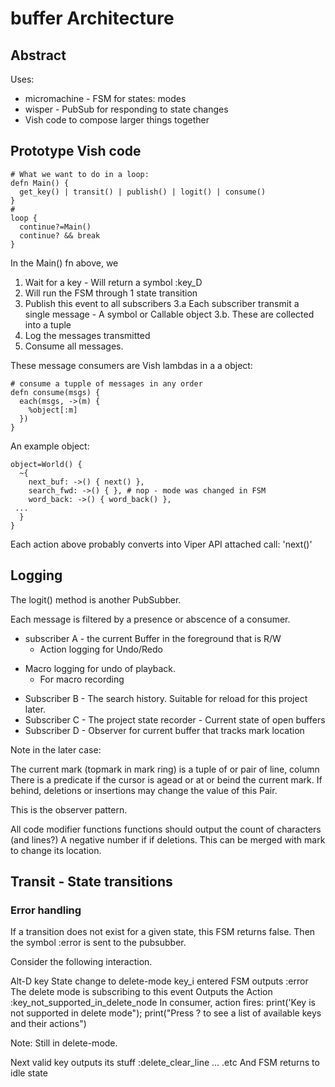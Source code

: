# buffer Architecture
## Abstract

Uses:

- micromachine - FSM for states: modes
- wisper - PubSub for responding to state changes
- Vish code to compose larger things together
## Prototype Vish code

```
# What we want to do in a loop:
defn Main() {
  get_key() | transit() | publish() | logit() | consume()
}
#
loop {
  continue?=Main()
  continue? && break
}
```


In the Main() fn above, we 

1. Wait for a key - Will return a symbol :key_D
2. Will run the FSM through 1 state transition
3. Publish this event to all subscribers
  3.a Each subscriber transmit a single message - A symbol or Callable object
  3.b. These are collected into a tuple
4. Log the messages transmitted
5. Consume all messages.

These message consumers are Vish lambdas in a  a object:

```
# consume a tupple of messages in any order
defn consume(msgs) {
  each(msgs, ->(m) {
    %object[:m]
  })
}
```

An example object:

```
object=World() {
  ~{
    next_buf: ->() { next() },
    search_fwd: ->() { }, # nop - mode was changed in FSM
    word_back: ->() { word_back() },
 ...
  }
}
```


Each action above probably converts into Viper API attached call: 'next()'





## Logging

The logit() method is another PubSubber. 

Each message is filtered by a presence or abscence of a consumer.

- subscriber A - the current Buffer in the foreground that is R/W
  * Action logging for Undo/Redo
* Macro logging for undo of playback.
    - For macro recording
- Subscriber B - The search history. Suitable for reload for this project later.
- Subscriber C - The project state recorder - Current state of open buffers
- Subscriber D -  Observer for current buffer that tracks mark location

Note in the later case:

The current mark (topmark in mark ring) is a tuple of or pair of line, column
There is a predicate if the cursor is agead or at or beind the current mark.
If behind, deletions or insertions may change the value of this Pair.

This is the observer pattern.

All code modifier functions functions should output the count of characters (and
lines?) A negative number if if deletions.
This can be merged with mark to change its location.




## Transit - State transitions

### Error handling

If a transition does not exist for a given state, this FSM returns false.
Then the symbol :error is sent to the pubsubber.

Consider the following interaction.

Alt-D key
State change to delete-mode
key_i entered
FSM outputs :error
The delete mode is subscribing to this event
Outputs the Action :key_not_supported_in_delete_node
In consumer, action fires: print('Key is not supported in delete mode"); print("Press ? to see a list of available keys and their actions")

Note: Still in delete-mode.

Next valid key outputs its stuff :delete_clear_line  ... .etc
And FSM returns to idle state
